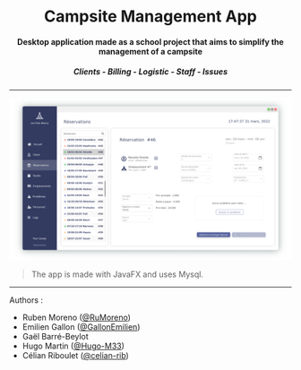 <h1 align="center">
Campsite Management App
</h1>

<h4 align="center">
  Desktop application made as a school project that aims to simplify the management of a campsite
</h4>

<h5 align="center">
  Clients - Billing - Logistic - Staff - Issues
</h5>

---

![](./assets/resa_scene.png)
> The app is made with JavaFX and uses Mysql.

---

Authors :
- Ruben Moreno ([@RuMoreno](https://github.com/RuMoreno))
- Emilien Gallon ([@GallonEmilien](https://github.com/GallonEmilien))
- Gaël Barré-Beylot
- Hugo Martin ([@Hugo-M33](https://github.com/Hugo-M33))
- Célian Riboulet ([@celian-rib](https://github.com/celian-rib))
